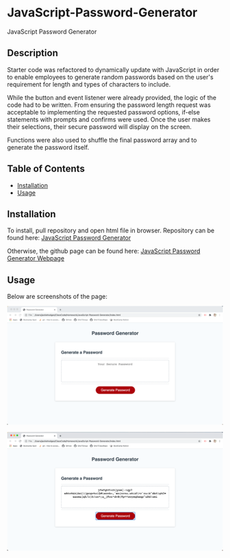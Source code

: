 # JavaScript-Password-Generator
JavaScript Password Generator


## Description

Starter code was refactored to dynamically update with JavaScript in order to enable employees to generate random passwords based on the user's requirement for length and types of characters to include.

While the button and event listener were already provided, the logic of the code had to be written. From ensuring the password length request was acceptable to implementing the requested password options, if-else statements with prompts and confirms were used. Once the user makes their selections, their secure password will display on the screen.

Functions were also used to shuffle the final password array and to generate the password itself. 

## Table of Contents

* [Installation](#installation)
* [Usage](#usage)


## Installation

To install, pull repository and open html file in browser. Repository can be found here: [JavaScript Password Generator](https://github.com/JackieHodges/JavaScript-Password-Generator)

Otherwise, the github page can be found here: [JavaScript Password Generator Webpage](https://jackiehodges.github.io/JavaScript-Password-Generator/)


## Usage

Below are screenshots of the page:

![screenshot 1](assets/images/screenshot1.png)



![screenshot 2](assets/images/screenshot2.png)